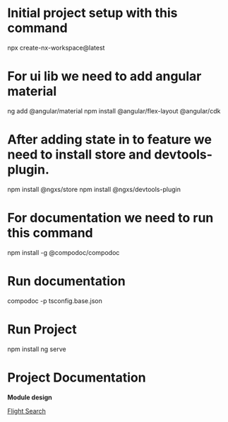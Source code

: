 # Initial project setup with this command
npx create-nx-workspace@latest

# For ui lib we need to add angular material
ng add @angular/material
npm install @angular/flex-layout @angular/cdk

# After adding state in to feature we need to install store and devtools-plugin.
npm install @ngxs/store
npm install @ngxs/devtools-plugin

# For documentation we need to run this command
npm install -g @compodoc/compodoc

# Run documentation
compodoc -p tsconfig.base.json

# Run Project
npm install
ng serve

# Project Documentation

**Module design**

[Flight Search](apps/documentation/app-technical.md)
